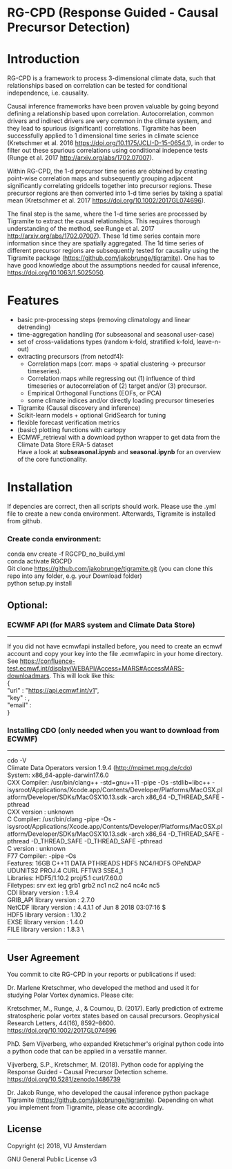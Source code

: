 
# RG-CPD (Response Guided - Causal Precursor Detection)
Introduction
=====

RG-CPD is a framework to process 3-dimensional climate data, such that relationships based on correlation can be tested for conditional independence, i.e. causality. 

Causal inference frameworks have been proven valuable by going beyond defining a relationship based upon correlation. Autocorrelation, common drivers and indirect drivers are very common in the climate system, and they lead to spurious (significant) correlations. Tigramite has been successfully applied to 1 dimensional time series in climate science (Kretschmer et al. 2016 https://doi.org/10.1175/JCLI-D-15-0654.1), in order to filter out these spurious correlations using conditional indepence tests (Runge et al. 2017 http://arxiv.org/abs/1702.07007).

Within RG-CPD, the 1-d precursor time series are obtained by creating point-wise correlation maps and subsequently grouping adjacent significantly correlating gridcells together into precursor regions. These precursor regions are then converted into 1-d time series by taking a spatial mean (Kretschmer et al. 2017 https://doi.org/10.1002/2017GL074696).

The final step is the same, where the 1-d time series are processed by Tigramite to extract the causal relationships. This requires thorough understanding of the method, see Runge et al. 2017 http://arxiv.org/abs/1702.07007). These 1d time series contain more information since they are spatially aggregated. The 1d time series of different precursor regions are subsequently tested for causality using the Tigramite package (https://github.com/jakobrunge/tigramite). One has to have good knowledge about the assumptions needed for causal inference, https://doi.org/10.1063/1.5025050.

# Features
- basic pre-processing steps (removing climatology and linear detrending)
- time-aggregation handling (for subseasonal and seasonal user-case)
- set of cross-validations types (random k-fold, stratified k-fold, leave-n-out)
- extracting precursors (from netcdf4):
	- Correlation maps (corr. maps -> spatial clustering -> precursor timeseries).
	- Correlation maps while regressing out (1) influence of third timeseries or autocorrelation of (2) target and/or (3) precursor.
	- Empirical Orthogonal Functions (EOFs, or PCA)
	- some climate indices and/or directly loading precursor timeseries
- Tigramite (Causal discovery and inference)
- Scikit-learn models + optional GridSearch for tuning
- flexible forecast verification metrics
- (basic) plotting functions with cartopy
- ECMWF_retrieval with a download python wrapper to get data from the Climate Data Store ERA-5 dataset
\
Have a look at **subseasonal.ipynb** and **seasonal.ipynb** for an overview of the core functionality.

Installation
===========
If depencies are correct, then all scripts should work. Please use the .yml file to create a new conda environment. Afterwards, Tigramite is installed from github.


### Create conda environment:
conda env create -f RGCPD_no_build.yml \
conda activate RGCPD \
Git clone https://github.com/jakobrunge/tigramite.git (you can clone this repo into any folder, e.g. your Download folder)\
python setup.py install



## Optional:
### ECWMF API (for MARS system and Climate Data Store)
----------------
If you did not have ecmwfapi installed before, you need to create an ecmwf account and copy your key into the file .ecmwfapirc in your home directory. See https://confluence-test.ecmwf.int/display/WEBAPI/Access+MARS#AccessMARS-downloadmars. This will look like this:
 \
{
\
    "url"   : "https://api.ecmwf.int/v1",
\
    "key"   : <your key>,\
    "email" : <your emailadress>\
}





### Installing CDO (only needed when you want to download from ECWMF)
----------------
cdo -V \
Climate Data Operators version 1.9.4 (http://mpimet.mpg.de/cdo) \
System: x86_64-apple-darwin17.6.0 \
CXX Compiler: /usr/bin/clang++ -std=gnu++11 -pipe -Os -stdlib=libc++ -isysroot/Applications/Xcode.app/Contents/Developer/Platforms/MacOSX.platform/Developer/SDKs/MacOSX10.13.sdk -arch x86_64  -D_THREAD_SAFE -pthread \
CXX version : unknown \
C Compiler: /usr/bin/clang -pipe -Os -isysroot/Applications/Xcode.app/Contents/Developer/Platforms/MacOSX.platform/Developer/SDKs/MacOSX10.13.sdk -arch x86_64  -D_THREAD_SAFE -pthread -D_THREAD_SAFE -D_THREAD_SAFE -pthread \
C version : unknown \
F77 Compiler:  -pipe -Os \
Features: 16GB C++11 DATA PTHREADS HDF5 NC4/HDF5 OPeNDAP UDUNITS2 PROJ.4 CURL FFTW3 SSE4_1 \
Libraries: HDF5/1.10.2 proj/5.1 curl/7.60.0 \
Filetypes: srv ext ieg grb1 grb2 nc1 nc2 nc4 nc4c nc5  \
     CDI library version : 1.9.4 \
GRIB_API library version : 2.7.0 \
  NetCDF library version : 4.4.1.1 of Jun  8 2018 03:07:16 $ \
    HDF5 library version : 1.10.2 \
    EXSE library version : 1.4.0 \
    FILE library version : 1.8.3 \



**************


User Agreement
----------------

You commit to cite RG-CPD in your reports or publications if used:

Dr. Marlene Kretschmer, who developed the method and used it for studying Polar Vortex dynamics. Please cite: 

Kretschmer, M., Runge, J., & Coumou, D. (2017). Early prediction of extreme stratospheric polar vortex states based on causal precursors. Geophysical Research Letters, 44(16), 8592–8600. https://doi.org/10.1002/2017GL074696

PhD. Sem Vijverberg, who expanded Kretschmer's original python code into a python code that can be applied in a versatile manner. 

Vijverberg, S.P., Kretschmer, M. (2018). Python code for applying the Response Guided - Causal Precursor Detection scheme. https://doi.org/10.5281/zenodo.1486739

Dr. Jakob Runge, who developed the causal inference python package Tigramite (https://github.com/jakobrunge/tigramite). Depending on what you implement from Tigramite, please cite accordingly.


License
------------

Copyright (c) 2018, VU Amsterdam

GNU General Public License v3

